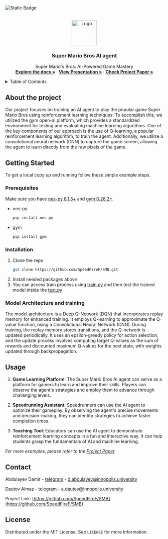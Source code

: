 ![Static Badge](https://img.shields.io/badge/LICENSE-MIT-green?link=https%3A%2F%2Fgithub.com%2FSpeedFireF%2FSMB%2Fblob%2Fmain%2FLICENSE)

<!-- PROJECT LOGO -->
<br />
<div align="center">
  <a href="https://github.com/othneildrew/Best-README-Template">
    <img src="https://cdn-icons-png.flaticon.com/512/550/550507.png" alt="Logo" width="80" height="80">
  </a>

  <h3 align="center">Super Mario Bros AI agent</h3>

  <p align="center">
    Super Mario's Bros: AI-Powered Game Mastery
    <br />
    <a href="https://github.com/SpeedFireF/SMB"><strong>Explore the docs »</strong></a>
     ·
    <a href="https://docs.google.com/presentation/d/15U_vOCyh78EYBQvJfUNhZv5bmPlUOVv3yguzTn1xpCE/edit#slide=id.gace710277d_0_491"><strong>View Presentation »</strong></a>
     ·
    <a href="https://drive.google.com/file/d/1C3u76hoq-7fqbN1T6aOajf9SB4nmE7sR/view?usp=sharing"><strong>Check Project Paper »</strong></a>
    <br />
  </p>
  </p>
</div>

<!-- TABLE OF CONTENTS -->
<details>
  <summary>Table of Contents</summary>
  <ol>
    <li>
      <a href="#about-the-project">About The Project</a>
    </li>
    <li>
      <a href="#getting-started">Getting Started</a>
      <ul>
        <li><a href="#prerequisites">Prerequisites</a></li>
        <li><a href="#installation">Installation</a></li>
      </ul>
    </li>
    <li><a href="#model-architecture">Model Architecture</a></li>
    <li><a href="#usage">Usage</a></li>
    <li><a href="#contact">Contact</a></li>
     <li><a href="#license">License</a></li>
  </ol>
</details>

## About the project

Our project focuses on training an AI agent to play the popular game Super Mario Bros using reinforcement learning techniques. 
To accomplish this, we utilized the gym open-ai platform, which provides a standardized environment for testing and evaluating machine learning algorithms. One of the key components of our approach is the use of Q-learning, a popular reinforcement learning algorithm, to train the agent. Additionally, we utilize a convolutional neural network (CNN) to capture the game screen, allowing the agent to learn directly from the raw pixels of the game.

<!-- GETTING STARTED -->
## Getting Started

To get a local copy up and running follow these simple example steps.

### Prerequisites

Make sure you have [nes-py 8.1.5+](https://pypi.org/project/nes-py/) and [gym 0.26.2+](https://pypi.org/project/gym/#history).
* nes-py
  ```sh
  pip install nes-py
  ```
* gym
  ```sh
  pip install gym
  ```
### Installation

1. Clone the repo
   ```sh
   git clone https://github.com/SpeedFireF/SMB.git
   ```
2. Install needed packages above
3. You can access train process using [train.py](https://github.com/SpeedFireF/SMB/blob/main/train.py) and then test the trained model inside the [test.py](https://github.com/SpeedFireF/SMB/blob/main/test.py)

### Model Architecture and training
The model architecture is a Deep Q-Network (DQN) that incorporates replay memory for enhanced training. It employs Q-learning to approximate the Q-value function, using a Convolutional Neural Network (CNN). During training, the replay memory stores transitions, and the Q-network is updated periodically. It uses an epsilon-greedy policy for action selection, and the update process involves computing target Q-values as the sum of rewards and discounted maximum Q-values for the next state, with weights updated through backpropagation.

<!-- USAGE EXAMPLES -->
## Usage

1. **Game Learning Platform**: The Super Mario Bros AI agent can serve as a platform for gamers to learn and improve their skills. Players can observe the agent's strategies and employ them to advance through challenging levels.

2. **Speedrunning Assistant**: Speedrunners can use the AI agent to optimize their gameplay. By observing the agent's precise movements and decision-making, they can identify strategies to achieve faster completion times.

3. **Teaching Tool**: Educators can use the AI agent to demonstrate reinforcement learning concepts in a fun and interactive way. It can help students grasp the fundamentals of AI and machine learning.

_For more examples, please refer to the [Project Paper](https://drive.google.com/file/d/1C3u76hoq-7fqbN1T6aOajf9SB4nmE7sR/view?usp=sharing)_

<!-- CONTACT -->
## Contact

Abdulayev Damir - [telegram](https://t.me/SpeedFireF) - d.abdulayev@innopolis.university

Dautov Almaz - [telegram](https://t.me/hir0t) - a.dautov@innopolis.university

Project Link: [https://github.com/SpeedFireF/SMB](https://github.com/SpeedFireF/SMB)

<!-- LICENSE -->
## License
Distributed under the MIT License. See `LICENSE` for more information.

